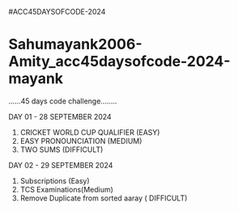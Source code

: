 #ACC45DAYSOFCODE-2024
# Sahumayank2006-Amity_acc45daysofcode-2024-mayank
......45 days code challenge........

DAY 01 - 28 SEPTEMBER 2024
1. CRICKET WORLD CUP QUALIFIER (EASY)
2. EASY PRONOUNCIATION (MEDIUM)
3. TWO SUMS (DIFFICULT)

DAY 02 - 29 SEPTEMBER 2024
1. Subscriptions (Easy)
2. TCS Examinations(Medium)
3. Remove Duplicate from sorted aaray ( DIFFICULT)

